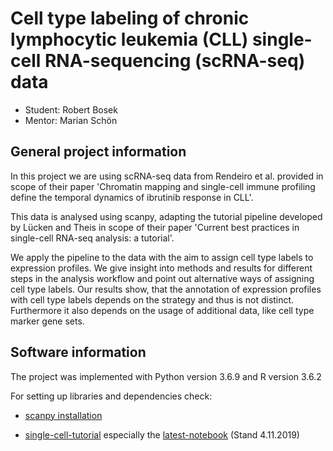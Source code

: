 # Cell type labeling of chronic lymphocytic leukemia (CLL) single-cell RNA-sequencing (scRNA-seq) data

* Student: Robert Bosek
* Mentor: Marian Schön

## General project information

In this project we are using scRNA-seq data from Rendeiro et al. provided in scope of their paper 'Chromatin mapping and single-cell immune profiling define the temporal dynamics of ibrutinib response in CLL'.

This data is analysed using scanpy, adapting the tutorial pipeline developed by Lücken and Theis in scope of their paper 'Current best practices in single-cell RNA-seq analysis: a tutorial'.

We  apply  the pipeline to the data with the aim to assign cell type labels to expression profiles.  We give insight into methods and results for different steps in the analysis workflow and point out alternative ways of assigning cell type labels. Our results show, that the annotation of expression profiles with cell type labels depends on the strategy and thus is not distinct.  Furthermore it also depends on the usage of additional data, like cell type marker gene sets.


## Software information

The project was implemented with Python version 3.6.9 and R version 3.6.2

For setting up libraries and dependencies check:

* [scanpy installation](https://icb-scanpy.readthedocs-hosted.com/en/stable/installation.html)

* [single-cell-tutorial](https://github.com/theislab/single-cell-tutorial/) especially the [latest-notebook](https://github.com/theislab/single-cell-tutorial/tree/master/latest_notebook) (Stand 4.11.2019)
